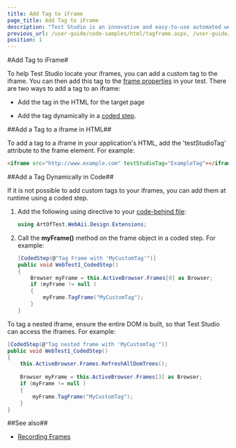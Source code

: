 ```yaml
---
title: Add Tag to iFrame
page_title: Add Tag to iFrame
description: "Test Studio is an innovative and easy-to-use automated web, WPF and load testing solution. Test Studio tests support essential technologies like ASP.NET AJAX, Silverlight, PHP and MVC. HTML5, Testing framework, functional testing, performance testing, load testing, exploratory testing, manual testing."
previous_url: /user-guide/code-samples/html/tagframe.aspx, /user-guide/code-samples/html/tagframe
position: 1
---
```

#Add Tag to iFrame#

To help Test Studio locate your iframes, you can add a custom tag to the iframe. You can then add this tag to the <a href="/getting-started/test-recording/Frames" target="_blank">frame properties</a> in your test. There are two ways to add a tag to an iframe:

* Add the tag in the HTML for the target page

* Add the tag dynamically in a <a href="/features/custom-steps/script-step" target="_blank">coded step</a>.

##Add a Tag to a iframe in HTML##

To add a tag to a iframe in your application's HTML, add the 'testStudioTag' attribute to the frame element. For example:

```HTML
<iframe src="http://www.example.com" testStudioTag="ExampleTag"></iframe>
```

##Add a Tag Dynamically in Code##

If it is not possible to add custom tags to your iframes, you can add them at runtime using a coded step.

1. Add the following using directive to your <a href="/advanced-topics/coded-steps/code-behind-file" target="_blank">code-behind file</a>:

	```C#
	using ArtOfTest.WebAii.Design.Extensions;
	```

2. Call the **myFrame()** method on the frame object in a coded step. For example:

	```C#
	[CodedStep(@"Tag Frame with 'MyCustomTag'")]
	public void WebTest1_CodedStep()
	{
	    Browser myFrame = this.ActiveBrowser.Frames[0] as Browser;
	    if (myFrame != null )
	    {
	        myFrame.TagFrame("MyCustomTag");
	    }          
	}
	```

To tag a nested iframe, ensure the entire DOM is built, so that Test Studio can access the iframes. For example:

```C#
[CodedStep(@"Tag nested frame with 'MyCustomTag'")]
public void WebTest1_CodedStep()
{
    this.ActiveBrowser.Frames.RefreshAllDomTrees();
 
    Browser myFrame = this.ActiveBrowser.Frames[3] as Browser;
    if (myFrame != null )
    {
        myFrame.TagFrame("MyCustomTag");
    }           
}
```

##See also##

* <a href="/getting-started/test-recording/Frames" target="_blank">Recording Frames</a>